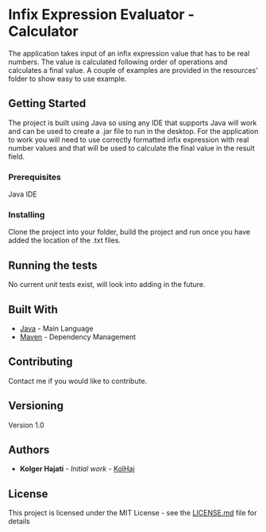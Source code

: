 # Infix Expression Evaluator - Calculator

The application takes input of an infix expression value that has to be real numbers. The value is calculated following order of operations
and calculates a final value. A couple of examples are provided in the resources' folder to show easy to use example.

## Getting Started

The project is built using Java so using any IDE that supports Java will work and can be used to create a .jar file to run in the desktop. 
For the application to work you will need to use correctly formatted infix expression with real number values and that will be used to calculate
the final value in the result field.

### Prerequisites

Java IDE

### Installing

Clone the project into your folder, build the project and run once you have added the location of the .txt files. 

## Running the tests

No current unit tests exist, will look into adding in the future.

## Built With

* [Java](https://www.java.com/en/) - Main Language
* [Maven](https://maven.apache.org/) - Dependency Management

## Contributing

Contact me if you would like to contribute.

## Versioning

Version 1.0

## Authors

* **Kolger Hajati** - *Initial work* - [KolHaj](https://github.com/KolHaj)

## License

This project is licensed under the MIT License - see the [LICENSE.md](LICENSE.md) file for details

